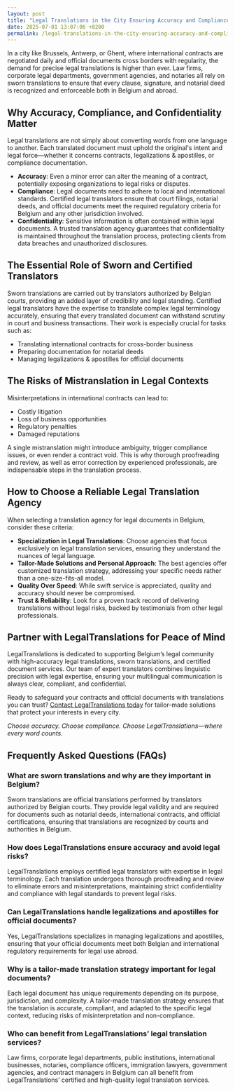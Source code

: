 ```yaml
---
layout: post
title: "Legal Translations in the City Ensuring Accuracy and Compliance"
date: 2025-07-01 13:07:06 +0200
permalink: /legal-translations-in-the-city-ensuring-accuracy-and-compliance/
---
```

In a city like Brussels, Antwerp, or Ghent, where international contracts are negotiated daily and official documents cross borders with regularity, the demand for precise legal translations is higher than ever. Law firms, corporate legal departments, government agencies, and notaries all rely on sworn translations to ensure that every clause, signature, and notarial deed is recognized and enforceable both in Belgium and abroad.

## Why Accuracy, Compliance, and Confidentiality Matter

Legal translations are not simply about converting words from one language to another. Each translated document must uphold the original's intent and legal force—whether it concerns contracts, legalizations & apostilles, or compliance documentation.

- **Accuracy**: Even a minor error can alter the meaning of a contract, potentially exposing organizations to legal risks or disputes.
- **Compliance**: Legal documents need to adhere to local and international standards. Certified legal translators ensure that court filings, notarial deeds, and official documents meet the required regulatory criteria for Belgium and any other jurisdiction involved.
- **Confidentiality**: Sensitive information is often contained within legal documents. A trusted translation agency guarantees that confidentiality is maintained throughout the translation process, protecting clients from data breaches and unauthorized disclosures.

## The Essential Role of Sworn and Certified Translators

Sworn translations are carried out by translators authorized by Belgian courts, providing an added layer of credibility and legal standing. Certified legal translators have the expertise to translate complex legal terminology accurately, ensuring that every translated document can withstand scrutiny in court and business transactions. Their work is especially crucial for tasks such as:

- Translating international contracts for cross-border business
- Preparing documentation for notarial deeds
- Managing legalizations & apostilles for official documents

## The Risks of Mistranslation in Legal Contexts

Misinterpretations in international contracts can lead to:

- Costly litigation
- Loss of business opportunities
- Regulatory penalties
- Damaged reputations

A single mistranslation might introduce ambiguity, trigger compliance issues, or even render a contract void. This is why thorough proofreading and review, as well as error correction by experienced professionals, are indispensable steps in the translation process.

## How to Choose a Reliable Legal Translation Agency

When selecting a translation agency for legal documents in Belgium, consider these criteria:

- **Specialization in Legal Translations**: Choose agencies that focus exclusively on legal translation services, ensuring they understand the nuances of legal language.
- **Tailor-Made Solutions and Personal Approach**: The best agencies offer customized translation strategy, addressing your specific needs rather than a one-size-fits-all model.
- **Quality Over Speed**: While swift service is appreciated, quality and accuracy should never be compromised.
- **Trust & Reliability**: Look for a proven track record of delivering translations without legal risks, backed by testimonials from other legal professionals.

## Partner with LegalTranslations for Peace of Mind

LegalTranslations is dedicated to supporting Belgium’s legal community with high-accuracy legal translations, sworn translations, and certified document services. Our team of expert translators combines linguistic precision with legal expertise, ensuring your multilingual communication is always clear, compliant, and confidential.

Ready to safeguard your contracts and official documents with translations you can trust? [Contact LegalTranslations today](https://www.legaltranslations.be/) for tailor-made solutions that protect your interests in every city.

*Choose accuracy. Choose compliance. Choose LegalTranslations—where every word counts.*

## Frequently Asked Questions (FAQs)

### What are sworn translations and why are they important in Belgium?

Sworn translations are official translations performed by translators authorized by Belgian courts. They provide legal validity and are required for documents such as notarial deeds, international contracts, and official certifications, ensuring that translations are recognized by courts and authorities in Belgium.

### How does LegalTranslations ensure accuracy and avoid legal risks?

LegalTranslations employs certified legal translators with expertise in legal terminology. Each translation undergoes thorough proofreading and review to eliminate errors and misinterpretations, maintaining strict confidentiality and compliance with legal standards to prevent legal risks.

### Can LegalTranslations handle legalizations and apostilles for official documents?

Yes, LegalTranslations specializes in managing legalizations and apostilles, ensuring that your official documents meet both Belgian and international regulatory requirements for legal use abroad.

### Why is a tailor-made translation strategy important for legal documents?

Each legal document has unique requirements depending on its purpose, jurisdiction, and complexity. A tailor-made translation strategy ensures that the translation is accurate, compliant, and adapted to the specific legal context, reducing risks of misinterpretation and non-compliance.

### Who can benefit from LegalTranslations’ legal translation services?

Law firms, corporate legal departments, public institutions, international businesses, notaries, compliance officers, immigration lawyers, government agencies, and contract managers in Belgium can all benefit from LegalTranslations’ certified and high-quality legal translation services.

<script type="application/ld+json">
{
  "@context": "https://schema.org",
  "@type": "BlogPosting",
  "mainEntityOfPage": {
    "@type": "WebPage",
    "@id": "https://www.legaltranslations.be/blog/legal-translations-in-the-city-ensuring-accuracy-and-compliance"
  },
  "headline": "Legal Translations in the City Ensuring Accuracy and Compliance",
  "description": "LegalTranslations is a specialist agency providing certified, high-accuracy legal translations in Belgium, supporting law firms, corporations, and public institutions with sworn translations, legalizations, and multilingual communication to ensure compliance and avoid legal risks.",
  "image": "https://www.legaltranslations.be/images/blog/legal-translations-accuracy-compliance.jpg",
  "author": {
    "@type": "Person",
    "name": "LegalTranslations"
  },
  "publisher": {
    "@type": "Person",
    "name": "LegalTranslations"
  },
  "datePublished": "2024-06-01",
  "dateModified": "2024-06-01"
}
</script>

<script type="application/ld+json">
{
  "@context": "https://schema.org",
  "@type": "FAQPage",
  "mainEntity": [
    {
      "@type": "Question",
      "name": "What are sworn translations and why are they important in Belgium?",
      "acceptedAnswer": {
        "@type": "Answer",
        "text": "Sworn translations are official translations performed by translators authorized by Belgian courts. They provide legal validity and are required for documents such as notarial deeds, international contracts, and official certifications, ensuring that translations are recognized by courts and authorities in Belgium."
      }
    },
    {
      "@type": "Question",
      "name": "How does LegalTranslations ensure accuracy and avoid legal risks?",
      "acceptedAnswer": {
        "@type": "Answer",
        "text": "LegalTranslations employs certified legal translators with expertise in legal terminology. Each translation undergoes thorough proofreading and review to eliminate errors and misinterpretations, maintaining strict confidentiality and compliance with legal standards to prevent legal risks."
      }
    },
    {
      "@type": "Question",
      "name": "Can LegalTranslations handle legalizations and apostilles for official documents?",
      "acceptedAnswer": {
        "@type": "Answer",
        "text": "Yes, LegalTranslations specializes in managing legalizations and apostilles, ensuring that your official documents meet both Belgian and international regulatory requirements for legal use abroad."
      }
    },
    {
      "@type": "Question",
      "name": "Why is a tailor-made translation strategy important for legal documents?",
      "acceptedAnswer": {
        "@type": "Answer",
        "text": "Each legal document has unique requirements depending on its purpose, jurisdiction, and complexity. A tailor-made translation strategy ensures that the translation is accurate, compliant, and adapted to the specific legal context, reducing risks of misinterpretation and non-compliance."
      }
    },
    {
      "@type": "Question",
      "name": "Who can benefit from LegalTranslations’ legal translation services?",
      "acceptedAnswer": {
        "@type": "Answer",
        "text": "Law firms, corporate legal departments, public institutions, international businesses, notaries, compliance officers, immigration lawyers, government agencies, and contract managers in Belgium can all benefit from LegalTranslations’ certified and high-quality legal translation services."
      }
    }
  ]
}
</script>